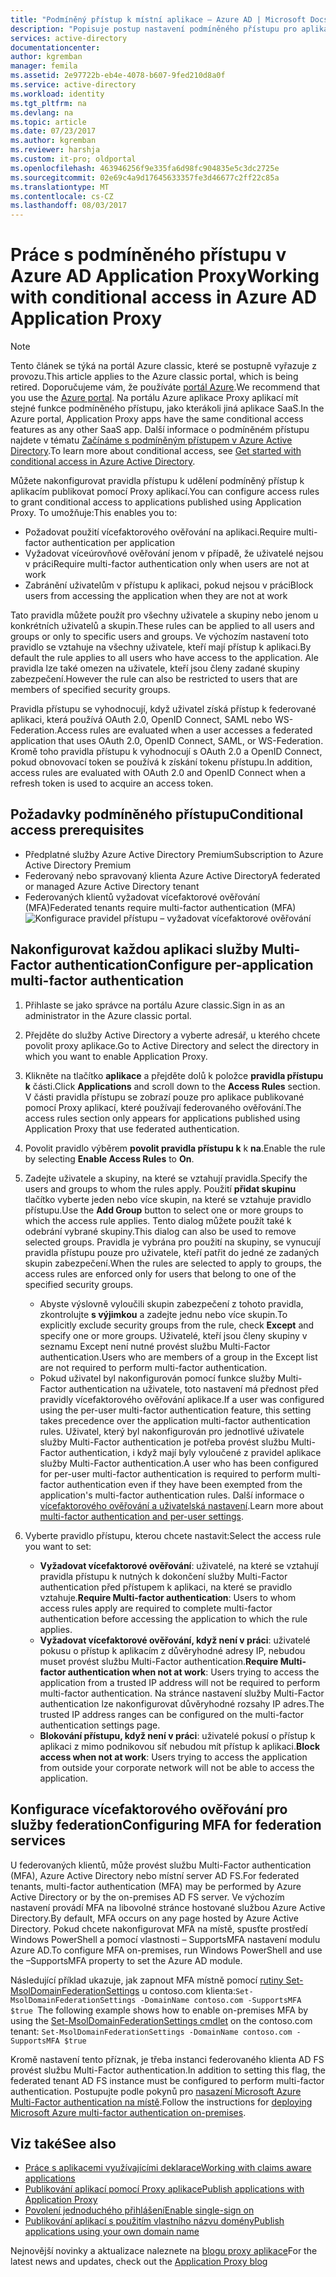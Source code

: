 ```yaml
---
title: "Podmíněný přístup k místní aplikace – Azure AD | Microsoft Docs"
description: "Popisuje postup nastavení podmíněného přístupu pro aplikace, které publikujete nelze přistupovat vzdáleně přes Azure AD Application Proxy."
services: active-directory
documentationcenter: 
author: kgremban
manager: femila
ms.assetid: 2e97722b-eb4e-4078-b607-9fed210d8a0f
ms.service: active-directory
ms.workload: identity
ms.tgt_pltfrm: na
ms.devlang: na
ms.topic: article
ms.date: 07/23/2017
ms.author: kgremban
ms.reviewer: harshja
ms.custom: it-pro; oldportal
ms.openlocfilehash: 463946256f9e335fa6d98fc904835e5c3dc2725e
ms.sourcegitcommit: 02e69c4a9d17645633357fe3d46677c2ff22c85a
ms.translationtype: MT
ms.contentlocale: cs-CZ
ms.lasthandoff: 08/03/2017
---
```

# <a name="working-with-conditional-access-in-azure-ad-application-proxy"></a><span data-ttu-id="ebf12-103">Práce s podmíněného přístupu v Azure AD Application Proxy</span><span class="sxs-lookup"><span data-stu-id="ebf12-103">Working with conditional access in Azure AD Application Proxy</span></span>

>[!NOTE]
><span data-ttu-id="ebf12-104">Tento článek se týká na portál Azure classic, které se postupně vyřazuje z provozu.</span><span class="sxs-lookup"><span data-stu-id="ebf12-104">This article applies to the Azure classic portal, which is being retired.</span></span> <span data-ttu-id="ebf12-105">Doporučujeme vám, že používáte [portál Azure](https://portal.azure.com).</span><span class="sxs-lookup"><span data-stu-id="ebf12-105">We recommend that you use the [Azure portal](https://portal.azure.com).</span></span> <span data-ttu-id="ebf12-106">Na portálu Azure aplikace Proxy aplikací mít stejné funkce podmíněného přístupu, jako kterákoli jiná aplikace SaaS.</span><span class="sxs-lookup"><span data-stu-id="ebf12-106">In the Azure portal, Application Proxy apps have the same conditional access features as any other SaaS app.</span></span> <span data-ttu-id="ebf12-107">Další informace o podmíněném přístupu najdete v tématu [Začínáme s podmíněným přístupem v Azure Active Directory](active-directory-conditional-access-azure-portal-get-started.md).</span><span class="sxs-lookup"><span data-stu-id="ebf12-107">To learn more about conditional access, see [Get started with conditional access in Azure Active Directory](active-directory-conditional-access-azure-portal-get-started.md).</span></span>

<span data-ttu-id="ebf12-108">Můžete nakonfigurovat pravidla přístupu k udělení podmíněný přístup k aplikacím publikovat pomocí Proxy aplikací.</span><span class="sxs-lookup"><span data-stu-id="ebf12-108">You can configure access rules to grant conditional access to applications published using Application Proxy.</span></span> <span data-ttu-id="ebf12-109">To umožňuje:</span><span class="sxs-lookup"><span data-stu-id="ebf12-109">This enables you to:</span></span>

* <span data-ttu-id="ebf12-110">Požadovat použití vícefaktorového ověřování na aplikaci.</span><span class="sxs-lookup"><span data-stu-id="ebf12-110">Require multi-factor authentication per application</span></span>
* <span data-ttu-id="ebf12-111">Vyžadovat víceúrovňové ověřování jenom v případě, že uživatelé nejsou v práci</span><span class="sxs-lookup"><span data-stu-id="ebf12-111">Require multi-factor authentication only when users are not at work</span></span>
* <span data-ttu-id="ebf12-112">Zabránění uživatelům v přístupu k aplikaci, pokud nejsou v práci</span><span class="sxs-lookup"><span data-stu-id="ebf12-112">Block users from accessing the application when they are not at work</span></span>

<span data-ttu-id="ebf12-113">Tato pravidla můžete použít pro všechny uživatele a skupiny nebo jenom u konkrétních uživatelů a skupin.</span><span class="sxs-lookup"><span data-stu-id="ebf12-113">These rules can be applied to all users and groups or only to specific users and groups.</span></span> <span data-ttu-id="ebf12-114">Ve výchozím nastavení toto pravidlo se vztahuje na všechny uživatele, kteří mají přístup k aplikaci.</span><span class="sxs-lookup"><span data-stu-id="ebf12-114">By default the rule applies to all users who have access to the application.</span></span> <span data-ttu-id="ebf12-115">Ale pravidla lze také omezen na uživatele, kteří jsou členy zadané skupiny zabezpečení.</span><span class="sxs-lookup"><span data-stu-id="ebf12-115">However the rule can also be restricted to users that are members of specified security groups.</span></span>  

<span data-ttu-id="ebf12-116">Pravidla přístupu se vyhodnocují, když uživatel získá přístup k federované aplikaci, která používá OAuth 2.0, OpenID Connect, SAML nebo WS-Federation.</span><span class="sxs-lookup"><span data-stu-id="ebf12-116">Access rules are evaluated when a user accesses a federated application that uses OAuth 2.0, OpenID Connect, SAML, or WS-Federation.</span></span> <span data-ttu-id="ebf12-117">Kromě toho pravidla přístupu k vyhodnocují s OAuth 2.0 a OpenID Connect, pokud obnovovací token se používá k získání tokenu přístupu.</span><span class="sxs-lookup"><span data-stu-id="ebf12-117">In addition, access rules are evaluated with OAuth 2.0 and OpenID Connect when a refresh token is used to acquire an access token.</span></span>

## <a name="conditional-access-prerequisites"></a><span data-ttu-id="ebf12-118">Požadavky podmíněného přístupu</span><span class="sxs-lookup"><span data-stu-id="ebf12-118">Conditional access prerequisites</span></span>
* <span data-ttu-id="ebf12-119">Předplatné služby Azure Active Directory Premium</span><span class="sxs-lookup"><span data-stu-id="ebf12-119">Subscription to Azure Active Directory Premium</span></span>
* <span data-ttu-id="ebf12-120">Federovaný nebo spravovaný klienta Azure Active Directory</span><span class="sxs-lookup"><span data-stu-id="ebf12-120">A federated or managed Azure Active Directory tenant</span></span>
* <span data-ttu-id="ebf12-121">Federovaných klientů vyžadovat vícefaktorové ověřování (MFA)</span><span class="sxs-lookup"><span data-stu-id="ebf12-121">Federated tenants require multi-factor authentication (MFA)</span></span>  
    ![Konfigurace pravidel přístupu – vyžadovat vícefaktorové ověřování](./media/active-directory-application-proxy-conditional-access/application-proxy-conditional-access.png)

## <a name="configure-per-application-multi-factor-authentication"></a><span data-ttu-id="ebf12-123">Nakonfigurovat každou aplikaci služby Multi-Factor authentication</span><span class="sxs-lookup"><span data-stu-id="ebf12-123">Configure per-application multi-factor authentication</span></span>
1. <span data-ttu-id="ebf12-124">Přihlaste se jako správce na portálu Azure classic.</span><span class="sxs-lookup"><span data-stu-id="ebf12-124">Sign in as an administrator in the Azure classic portal.</span></span>
2. <span data-ttu-id="ebf12-125">Přejděte do služby Active Directory a vyberte adresář, u kterého chcete povolit proxy aplikace.</span><span class="sxs-lookup"><span data-stu-id="ebf12-125">Go to Active Directory and select the directory in which you want to enable Application Proxy.</span></span>
3. <span data-ttu-id="ebf12-126">Klikněte na tlačítko **aplikace** a přejděte dolů k položce **pravidla přístupu k** části.</span><span class="sxs-lookup"><span data-stu-id="ebf12-126">Click **Applications** and scroll down to the **Access Rules** section.</span></span> <span data-ttu-id="ebf12-127">V části pravidla přístupu se zobrazí pouze pro aplikace publikované pomocí Proxy aplikací, které používají federovaného ověřování.</span><span class="sxs-lookup"><span data-stu-id="ebf12-127">The access rules section only appears for applications published using Application Proxy that use federated authentication.</span></span>
4. <span data-ttu-id="ebf12-128">Povolit pravidlo výběrem **povolit pravidla přístupu k** k **na**.</span><span class="sxs-lookup"><span data-stu-id="ebf12-128">Enable the rule by selecting **Enable Access Rules** to **On**.</span></span>
5. <span data-ttu-id="ebf12-129">Zadejte uživatele a skupiny, na které se vztahují pravidla.</span><span class="sxs-lookup"><span data-stu-id="ebf12-129">Specify the users and groups to whom the rules apply.</span></span> <span data-ttu-id="ebf12-130">Použití **přidat skupinu** tlačítko vyberte jeden nebo více skupin, na které se vztahuje pravidlo přístupu.</span><span class="sxs-lookup"><span data-stu-id="ebf12-130">Use the **Add Group** button to select one or more groups to which the access rule applies.</span></span> <span data-ttu-id="ebf12-131">Tento dialog můžete použít také k odebrání vybrané skupiny.</span><span class="sxs-lookup"><span data-stu-id="ebf12-131">This dialog can also be used to remove selected groups.</span></span>  <span data-ttu-id="ebf12-132">Pravidla je vybrána pro použití na skupiny, se vynucují pravidla přístupu pouze pro uživatele, kteří patřit do jedné ze zadaných skupin zabezpečení.</span><span class="sxs-lookup"><span data-stu-id="ebf12-132">When the rules are selected to apply to groups, the access rules are enforced only for users that belong to one of the specified security groups.</span></span>  

   * <span data-ttu-id="ebf12-133">Abyste výslovně vyloučili skupin zabezpečení z tohoto pravidla, zkontrolujte **s výjimkou** a zadejte jednu nebo více skupin.</span><span class="sxs-lookup"><span data-stu-id="ebf12-133">To explicitly exclude security groups from the rule, check **Except** and specify one or more groups.</span></span> <span data-ttu-id="ebf12-134">Uživatelé, kteří jsou členy skupiny v seznamu Except není nutné provést službu Multi-Factor authentication.</span><span class="sxs-lookup"><span data-stu-id="ebf12-134">Users who are members of a group in the Except list are not required to perform multi-factor authentication.</span></span>  
   * <span data-ttu-id="ebf12-135">Pokud uživatel byl nakonfigurován pomocí funkce služby Multi-Factor authentication na uživatele, toto nastavení má přednost před pravidly vícefaktorového ověřování aplikace.</span><span class="sxs-lookup"><span data-stu-id="ebf12-135">If a user was configured using the per-user multi-factor authentication feature, this setting takes precedence over the application multi-factor authentication rules.</span></span> <span data-ttu-id="ebf12-136">Uživatel, který byl nakonfigurován pro jednotlivé uživatele služby Multi-Factor authentication je potřeba provést službu Multi-Factor authentication, i když mají byly vyloučené z pravidel aplikace služby Multi-Factor authentication.</span><span class="sxs-lookup"><span data-stu-id="ebf12-136">A user who has been configured for per-user multi-factor authentication is required to perform multi-factor authentication even if they have been exempted from the application's multi-factor authentication rules.</span></span> <span data-ttu-id="ebf12-137">Další informace o [vícefaktorového ověřování a uživatelská nastavení](../multi-factor-authentication/multi-factor-authentication.md).</span><span class="sxs-lookup"><span data-stu-id="ebf12-137">Learn more about [multi-factor authentication and per-user settings](../multi-factor-authentication/multi-factor-authentication.md).</span></span>
6. <span data-ttu-id="ebf12-138">Vyberte pravidlo přístupu, kterou chcete nastavit:</span><span class="sxs-lookup"><span data-stu-id="ebf12-138">Select the access rule you want to set:</span></span>

   * <span data-ttu-id="ebf12-139">**Vyžadovat vícefaktorové ověřování**: uživatelé, na které se vztahují pravidla přístupu k nutných k dokončení služby Multi-Factor authentication před přístupem k aplikaci, na které se pravidlo vztahuje.</span><span class="sxs-lookup"><span data-stu-id="ebf12-139">**Require Multi-factor authentication**: Users to whom access rules apply are required to complete multi-factor authentication before accessing the application to which the rule applies.</span></span>
   * <span data-ttu-id="ebf12-140">**Vyžadovat vícefaktorové ověřování, když není v práci**: uživatelé pokusu o přístup k aplikacím z důvěryhodné adresy IP, nebudou muset provést službu Multi-Factor authentication.</span><span class="sxs-lookup"><span data-stu-id="ebf12-140">**Require Multi-factor authentication when not at work**: Users trying to access the application from a trusted IP address will not be required to perform multi-factor authentication.</span></span> <span data-ttu-id="ebf12-141">Na stránce nastavení služby Multi-Factor authentication lze nakonfigurovat důvěryhodné rozsahy IP adres.</span><span class="sxs-lookup"><span data-stu-id="ebf12-141">The trusted IP address ranges can be configured on the multi-factor authentication settings page.</span></span>
   * <span data-ttu-id="ebf12-142">**Blokování přístupu, když není v práci**: uživatelé pokusí o přístup k aplikaci z mimo podnikovou síť nebudou mít přístup k aplikaci.</span><span class="sxs-lookup"><span data-stu-id="ebf12-142">**Block access when not at work**: Users trying to access the application from outside your corporate network will not be able to access the application.</span></span>

## <a name="configuring-mfa-for-federation-services"></a><span data-ttu-id="ebf12-143">Konfigurace vícefaktorového ověřování pro služby federation</span><span class="sxs-lookup"><span data-stu-id="ebf12-143">Configuring MFA for federation services</span></span>
<span data-ttu-id="ebf12-144">U federovaných klientů, může provést službu Multi-Factor authentication (MFA), Azure Active Directory nebo místní server AD FS.</span><span class="sxs-lookup"><span data-stu-id="ebf12-144">For federated tenants, multi-factor authentication (MFA) may be performed by Azure Active Directory or by the on-premises AD FS server.</span></span> <span data-ttu-id="ebf12-145">Ve výchozím nastavení provádí MFA na libovolné stránce hostované službou Azure Active Directory.</span><span class="sxs-lookup"><span data-stu-id="ebf12-145">By default, MFA occurs on any page hosted by Azure Active Directory.</span></span> <span data-ttu-id="ebf12-146">Pokud chcete nakonfigurovat MFA na místě, spusťte prostředí Windows PowerShell a pomocí vlastnosti – SupportsMFA nastavení modulu Azure AD.</span><span class="sxs-lookup"><span data-stu-id="ebf12-146">To configure MFA on-premises, run Windows PowerShell and use the –SupportsMFA property to set the Azure AD module.</span></span>

<span data-ttu-id="ebf12-147">Následující příklad ukazuje, jak zapnout MFA místně pomocí [rutiny Set-MsolDomainFederationSettings](https://msdn.microsoft.com/library/azure/dn194088.aspx) u contoso.com klienta:`Set-MsolDomainFederationSettings -DomainName contoso.com -SupportsMFA $true `</span><span class="sxs-lookup"><span data-stu-id="ebf12-147">The following example shows how to enable on-premises MFA by using the [Set-MsolDomainFederationSettings cmdlet](https://msdn.microsoft.com/library/azure/dn194088.aspx) on the contoso.com tenant: `Set-MsolDomainFederationSettings -DomainName contoso.com -SupportsMFA $true `</span></span>

<span data-ttu-id="ebf12-148">Kromě nastavení tento příznak, je třeba instanci federovaného klienta AD FS provést službu Multi-Factor authentication.</span><span class="sxs-lookup"><span data-stu-id="ebf12-148">In addition to setting this flag, the federated tenant AD FS instance must be configured to perform multi-factor authentication.</span></span> <span data-ttu-id="ebf12-149">Postupujte podle pokynů pro [nasazení Microsoft Azure Multi-Factor authentication na místě](../multi-factor-authentication/multi-factor-authentication-get-started-server.md).</span><span class="sxs-lookup"><span data-stu-id="ebf12-149">Follow the instructions for [deploying Microsoft Azure multi-factor authentication on-premises](../multi-factor-authentication/multi-factor-authentication-get-started-server.md).</span></span>

## <a name="see-also"></a><span data-ttu-id="ebf12-150">Viz také</span><span class="sxs-lookup"><span data-stu-id="ebf12-150">See also</span></span>
* [<span data-ttu-id="ebf12-151">Práce s aplikacemi využívajícími deklarace</span><span class="sxs-lookup"><span data-stu-id="ebf12-151">Working with claims aware applications</span></span>](active-directory-application-proxy-claims-aware-apps.md)
* [<span data-ttu-id="ebf12-152">Publikování aplikací pomocí Proxy aplikace</span><span class="sxs-lookup"><span data-stu-id="ebf12-152">Publish applications with Application Proxy</span></span>](active-directory-application-proxy-publish.md)
* [<span data-ttu-id="ebf12-153">Povolení jednoduchého přihlášení</span><span class="sxs-lookup"><span data-stu-id="ebf12-153">Enable single-sign on</span></span>](active-directory-application-proxy-sso-using-kcd.md)
* [<span data-ttu-id="ebf12-154">Publikování aplikací s použitím vlastního názvu domény</span><span class="sxs-lookup"><span data-stu-id="ebf12-154">Publish applications using your own domain name</span></span>](active-directory-application-proxy-custom-domains.md)

<span data-ttu-id="ebf12-155">Nejnovější novinky a aktualizace naleznete na [blogu proxy aplikace](http://blogs.technet.com/b/applicationproxyblog/)</span><span class="sxs-lookup"><span data-stu-id="ebf12-155">For the latest news and updates, check out the [Application Proxy blog](http://blogs.technet.com/b/applicationproxyblog/)</span></span>
